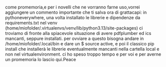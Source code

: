 come promemoria,e per i novelli che ne vorranno farne uso,vorrei aggiungere un commento importante che ti salva ora di grattacapi: in pythoneverywhere, una volta installato le librerie e dipendenze da requirements.txt nel venv (home/miofolder/.virtualenvs/venv/lib/python3.13/site-packages) ci troviamo di fronte alla spiacevole situazione di avere pdfplumber ed ics mancanti, seppure installati.
per ovviare a questo bisogna andare in /home/miofolder/.local/bin e dare un $ source active, e poi il classico pip install che installerà le librerie eventualmente mancanti nella cartella local e non nel virtualenvironment.
ci ho speso troppo tempo e per voi e per averne un promemoria lo lascio qui.Peace
